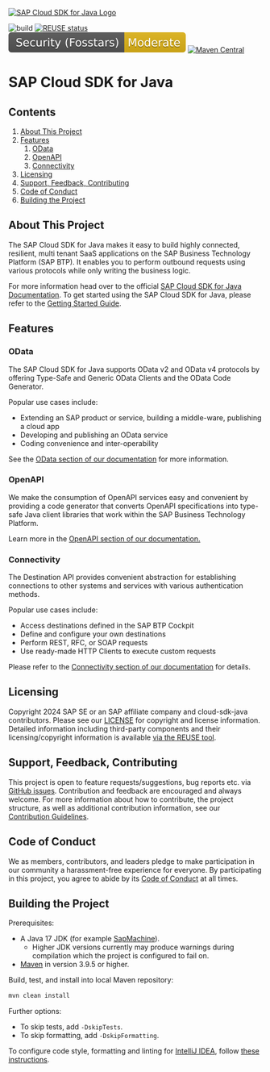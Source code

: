 <a href="https://sap.github.io/cloud-sdk/docs/java/overview-cloud-sdk-for-java"><img src="https://help.sap.com/doc/2324e9c3b28748a4ae2ad08166d77675/1.0/en-US/logo-for-java.svg" alt="SAP Cloud SDK for Java Logo" height="122.92" width="226.773"/></a>

![build](https://github.com/SAP/cloud-sdk-java/actions/workflows/build.yaml/badge.svg)
[![REUSE status](https://api.reuse.software/badge/github.com/SAP/cloud-sdk-java)](https://api.reuse.software/info/github.com/SAP/cloud-sdk-java)
[![Fosstars security rating](https://github.com/SAP/cloud-sdk-java/blob/fosstars-report/fosstars_badge.svg)](https://github.com/SAP/cloud-sdk-java/blob/fosstars-report/fosstars_report.md)
[![Maven Central](https://img.shields.io/badge/maven_central-5.5.0-blue.svg)](https://search.maven.org/search?q=g:com.sap.cloud.sdk%20AND%20a:sdk-core%20AND%20v:5.2.0)

# SAP Cloud SDK for Java

## Contents

1. [About This Project](#about-this-project)
2. [Features](#features)
    1. [OData](#odata)
    2. [OpenAPI](#openapi)
    3. [Connectivity](#connectivity)
3. [Licensing](#licensing)
4. [Support, Feedback, Contributing](#support-feedback-contributing)
5. [Code of Conduct](#code-of-conduct)
6. [Building the Project](#building-the-project)

## About This Project

The SAP Cloud SDK for Java makes it easy to build highly connected, resilient, multi tenant SaaS applications on the SAP Business Technology Platform (SAP BTP).
It enables you to perform outbound requests using various protocols while only writing the business logic.

For more information head over to the official [SAP Cloud SDK for Java Documentation](https://sap.github.io/cloud-sdk/docs/java/overview-cloud-sdk-for-java). To get started using the SAP Cloud SDK for Java, please refer to the [Getting Started Guide](https://sap.github.io/cloud-sdk/docs/java/getting-started).

## Features

### OData

The SAP Cloud SDK for Java supports OData v2 and OData v4 protocols by offering Type-Safe and Generic OData Clients and the OData Code Generator.

Popular use cases include:
- Extending an SAP product or service, building a middle-ware, publishing a cloud app
- Developing and publishing an OData service
- Coding convenience and inter-operability

See the [OData section of our documentation](https://sap.github.io/cloud-sdk/docs/java/features/odata/overview) for more information.

### OpenAPI

We make the consumption of OpenAPI services easy and convenient by providing a code generator that converts OpenAPI specifications into type-safe Java client libraries that work within the SAP Business Technology Platform.

Learn more in the [OpenAPI section of our documentation.](https://sap.github.io/cloud-sdk/docs/java/features/rest/overview)

### Connectivity

The Destination API provides convenient abstraction for establishing connections to other systems and services with various authentication methods.

Popular use cases include:
- Access destinations defined in the SAP BTP Cockpit
- Define and configure your own destinations
- Perform REST, RFC, or SOAP requests
- Use ready-made HTTP Clients to execute custom requests

Please refer to the [Connectivity section of our documentation](https://sap.github.io/cloud-sdk/docs/java/features/connectivity/destination-service) for details.

## Licensing

Copyright 2024 SAP SE or an SAP affiliate company and cloud-sdk-java contributors. Please see our [LICENSE](LICENSE) for copyright and license information. Detailed information including third-party components and their licensing/copyright information is available [via the REUSE tool](https://api.reuse.software/info/github.com/SAP/cloud-sdk-java).

## Support, Feedback, Contributing

This project is open to feature requests/suggestions, bug reports etc. via [GitHub issues](https://github.com/sap/cloud-sdk-java/issues). Contribution and feedback are encouraged and always welcome. For more information about how to contribute, the project structure, as well as additional contribution information, see our [Contribution Guidelines](CONTRIBUTING.md).

## Code of Conduct

We as members, contributors, and leaders pledge to make participation in our community a harassment-free experience for everyone. By participating in this project, you agree to abide by its [Code of Conduct](https://github.com/SAP/.github/blob/main/CODE_OF_CONDUCT.md) at all times.

## Building the Project

Prerequisites:
- A Java 17 JDK (for example [SapMachine](https://sap.github.io/SapMachine/)).
  - Higher JDK versions currently may produce warnings during compilation which the project is configured to fail on.
- [Maven](https://maven.apache.org/) in version 3.9.5 or higher.

Build, test, and install into local Maven repository:

```bash
mvn clean install
```

Further options:
- To skip tests, add `-DskipTests`.
- To skip formatting, add `-DskipFormatting`.

To configure code style, formatting and linting for [IntelliJ IDEA](https://www.jetbrains.com/idea/), follow [these instructions](./docs/how-to/setup-intellij.md). 
